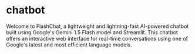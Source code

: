 # chatbot
Welcome to FlashChat, a lightweight and lightning-fast AI-powered chatbot built using Google's Gemini 1.5 Flash model and Streamlit. This chatbot offers an interactive web interface for real-time conversations using one of Google's latest and most efficient language models.
